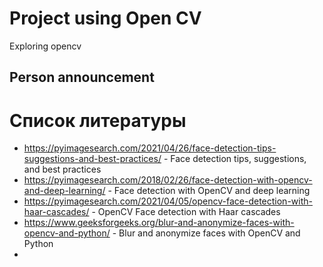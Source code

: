 # Project using Open CV 
Exploring opencv

## Person announcement

# Список литературы

- https://pyimagesearch.com/2021/04/26/face-detection-tips-suggestions-and-best-practices/  - Face detection tips, suggestions, and best practices
- https://pyimagesearch.com/2018/02/26/face-detection-with-opencv-and-deep-learning/ - Face detection with OpenCV and deep learning
- https://pyimagesearch.com/2021/04/05/opencv-face-detection-with-haar-cascades/ - OpenCV Face detection with Haar cascades
- https://www.geeksforgeeks.org/blur-and-anonymize-faces-with-opencv-and-python/ - Blur and anonymize faces with OpenCV and Python
- 
